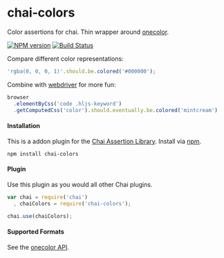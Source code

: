 chai-colors
==============

Color assertions for chai.  Thin wrapper around [onecolor](https://github.com/One-com/one-color).

[![NPM version](http://img.shields.io/npm/v/chai-colors.svg?style=flat-square)](https://www.npmjs.org/package/chai-colors)
[![Build Status](http://img.shields.io/travis/hurrymaplelad/chai-colors/master.svg?style=flat-square)](https://travis-ci.org/hurrymaplelad/chai-colors)

Compare different color representations:

```js
'rgba(0, 0, 0, 1)'.should.be.colored('#000000');
```

Combine with [webdriver](https://github.com/admc/wd) for more fun:

```js
browser
  .elementByCss('code .hljs-keyword')
  .getComputedCss('color').should.eventually.be.colored('mintcream')
```

#### Installation

This is a addon plugin for the [Chai Assertion Library](http://chaijs.com). Install via [npm](http://npmjs.org).

    npm install chai-colors


#### Plugin

Use this plugin as you would all other Chai plugins.

```js
var chai = require('chai')
  , chaiColors = require('chai-colors');

chai.use(chaiColors);
```

#### Supported Formats

See the [onecolor API](https://github.com/One-com/one-color#api-overview).
